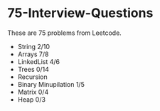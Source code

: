# 75-Interview-Questions

These are 75 problems from Leetcode.
- String 2/10
- Arrays 7/8
- LinkedList 4/6
- Trees 0/14
- Recursion
- Binary Minupilation 1/5
- Matrix 0/4
- Heap 0/3

